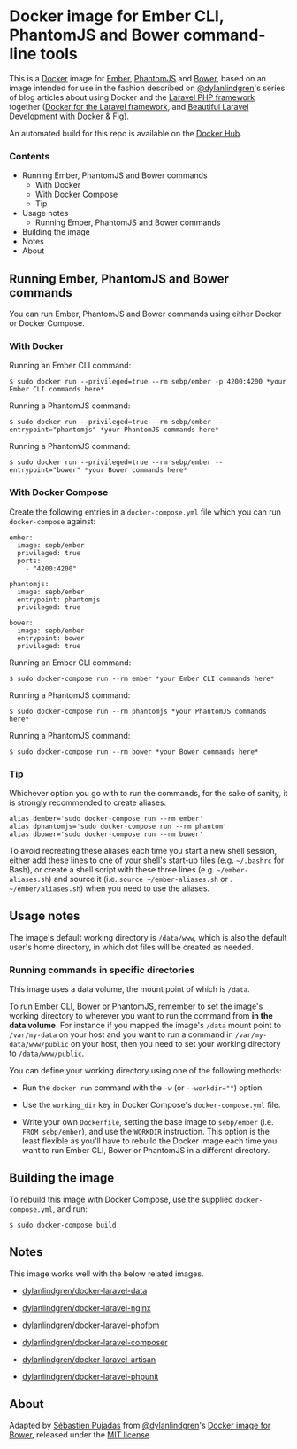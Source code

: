 # Docker image for Ember CLI, PhantomJS and Bower command-line tools

This is a [Docker](http://www.docker.com) image for [Ember](http://emberjs.com/), [PhantomJS](http://phantomjs.org) and [Bower](http://bower.io), based on an image intended for use in the fashion described on [@dylanlindgren](https://twitter.com/dylanlindgren)'s series of blog articles about using Docker and the [Laravel PHP framework](http://www.laravel.com) together ([Docker for the Laravel framework](http://dylanlindgren.com/docker-for-the-laravel-framework), and [Beautiful Laravel Development with Docker & Fig](http://dylanlindgren.com/laravel-development-docker-fig)).

An automated build for this repo is available on the [Docker Hub](https://registry.hub.docker.com/u/sebp/ember).

### Contents

- Running Ember, PhantomJS and Bower commands
	- With Docker
	- With Docker Compose
	- Tip
- Usage notes
	- Running Ember, PhantomJS and Bower commands
- Building the image
- Notes
- About

## Running Ember, PhantomJS and Bower commands

You can run Ember, PhantomJS and Bower commands using either Docker or Docker Compose.

### With Docker

Running an Ember CLI command:

	$ sudo docker run --privileged=true --rm sebp/ember -p 4200:4200 *your Ember CLI commands here*

Running a PhantomJS command:

	$ sudo docker run --privileged=true --rm sebp/ember --entrypoint="phantomjs" *your PhantomJS commands here*

Running a PhantomJS command:

	$ sudo docker run --privileged=true --rm sebp/ember --entrypoint="bower" *your Bower commands here*

### With Docker Compose

Create the following entries in a `docker-compose.yml` file which you can run `docker-compose` against:

	ember:
	  image: sepb/ember
	  privileged: true
	  ports:
	    - "4200:4200"
	 
	phantomjs:
	  image: sepb/ember
	  entrypoint: phantomjs
	  privileged: true 
	
	bower:
	  image: sepb/ember
	  entrypoint: bower
	  privileged: true

Running an Ember CLI command:

	$ sudo docker-compose run --rm ember *your Ember CLI commands here*

Running a PhantomJS command:

	$ sudo docker-compose run --rm phantomjs *your PhantomJS commands here*

Running a PhantomJS command:

	$ sudo docker-compose run --rm bower *your Bower commands here*

### Tip 

Whichever option you go with to run the commands, for the sake of sanity, it is strongly recommended to create aliases:

	alias dember='sudo docker-compose run --rm ember'
	alias dphantomjs='sudo docker-compose run --rm phantom'
	alias dbower='sudo docker-compose run --rm bower'

To avoid recreating these aliases each time you start a new shell session, either add these lines to one of your shell's start-up files (e.g. `~/.bashrc` for Bash), or create a shell script with these three lines (e.g. `~/ember-aliases.sh`) and source it (i.e. `source ~/ember-aliases.sh` or . `~/ember/aliases.sh`) when you need to use the aliases.

## Usage notes

The image's default working directory is `/data/www`, which is also the default user's home directory, in which dot files will be created as needed. 

### Running commands in specific directories

This image uses a data volume, the mount point of which is `/data`.

To run Ember CLI, Bower or PhantomJS, remember to set the image's working directory to wherever you want to run the command from **in the data volume**. For instance if you mapped the image's `/data` mount point to `/var/my-data` on your host and you want to run a command in `/var/my-data/www/public` on your host, then you need to set your working directory to `/data/www/public`.

You can define your working directory using one of the following methods:

- Run the `docker run` command with the `-w` (or `--workdir=""`) option.

- Use the `working_dir` key in Docker Compose's `docker-compose.yml` file.   

- Write your own `Dockerfile`, setting the base image to `sebp/ember` (i.e. `FROM sebp/ember`), and use the `WORKDIR` instruction. This option is the least flexible as you'll have to rebuild the Docker image each time you want to run Ember CLI, Bower or PhantomJS in a different directory.

## Building the image

To rebuild this image with Docker Compose, use the supplied `docker-compose.yml`, and run:

	$ sudo docker-compose build

## Notes

This image works well with the below related images.

- [dylanlindgren/docker-laravel-data](https://github.com/dylanlindgren/docker-laravel-data)

- [dylanlindgren/docker-laravel-nginx](https://github.com/dylanlindgren/docker-laravel-nginx)

- [dylanlindgren/docker-laravel-phpfpm](https://github.com/dylanlindgren/docker-laravel-phpfpm)

- [dylanlindgren/docker-laravel-composer](https://github.com/dylanlindgren/docker-laravel-composer)

- [dylanlindgren/docker-laravel-artisan](https://github.com/dylanlindgren/docker-laravel-artisan)

- [dylanlindgren/docker-laravel-phpunit](https://github.com/dylanlindgren/docker-laravel-phpunit)

## About

Adapted by [Sébastien Pujadas](http://pujadas.net) from [@dylanlindgren](https://twitter.com/dylanlindgren)'s [Docker image for Bower](https://github.com/dylanlindgren/docker-laravel-bower), released under the [MIT license](http://opensource.org/licenses/MIT).